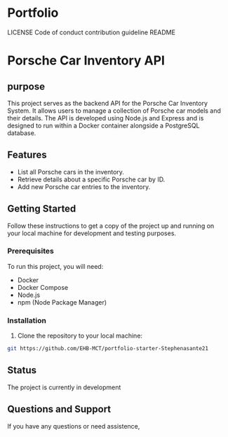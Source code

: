 # Portfolio


LICENSE
Code of conduct 
contribution guideline
README
# Porsche Car Inventory API
## purpose 
This project serves as the backend API for the Porsche Car Inventory System. It allows users to manage a collection of Porsche car models and their details. The API is developed using Node.js and Express and is designed to run within a Docker container alongside a PostgreSQL database.

## Features

- List all Porsche cars in the inventory.
- Retrieve details about a specific Porsche car by ID.
- Add new Porsche car entries to the inventory.

## Getting Started

Follow these instructions to get a copy of the project up and running on your local machine for development and testing purposes.

### Prerequisites

To run this project, you will need:

- Docker
- Docker Compose
- Node.js
- npm (Node Package Manager)

### Installation

1. Clone the repository to your local machine:

```sh
git https://github.com/EHB-MCT/portfolio-starter-Stephenasante21
```

## Status
The project is currently in development

## Questions and Support
If you have any questions or need assistence, 